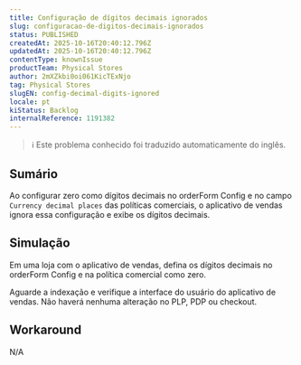 ```yaml
---
title: Configuração de dígitos decimais ignorados
slug: configuracao-de-digitos-decimais-ignorados
status: PUBLISHED
createdAt: 2025-10-16T20:40:12.796Z
updatedAt: 2025-10-16T20:40:12.796Z
contentType: knownIssue
productTeam: Physical Stores
author: 2mXZkbi0oi061KicTExNjo
tag: Physical Stores
slugEN: config-decimal-digits-ignored
locale: pt
kiStatus: Backlog
internalReference: 1191382
---
```


>ℹ️ Este problema conhecido foi traduzido automaticamente do inglês.

## Sumário


Ao configurar zero como dígitos decimais no orderForm Config e no campo `Currency decimal places` das políticas comerciais, o aplicativo de vendas ignora essa configuração e exibe os dígitos decimais.
## Simulação


Em uma loja com o aplicativo de vendas, defina os dígitos decimais no orderForm Config e na política comercial como zero.

Aguarde a indexação e verifique a interface do usuário do aplicativo de vendas. Não haverá nenhuma alteração no PLP, PDP ou checkout.


## Workaround


N/A


